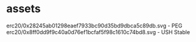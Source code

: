 # assets

erc20/0x28245ab01298eaef7933bc90d35bd9dbca5c89db.svg - PEG
erc20/0x8ff0dd9f9c40a0d76ef1bcfaf5f98c1610c74bd8.svg - USH Stable
